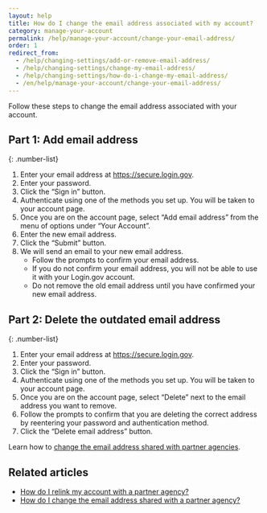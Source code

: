 ```yaml
---
layout: help
title: How do I change the email address associated with my account?
category: manage-your-account
permalink: /help/manage-your-account/change-your-email-address/
order: 1
redirect_from:
  - /help/changing-settings/add-or-remove-email-address/
  - /help/changing-settings/change-my-email-address/
  - /help/changing-settings/how-do-i-change-my-email-address/
  - /en/help/manage-your-account/change-your-email-address/
---
```


Follow these steps to change the email address associated with your account.

## Part 1: Add email address

{: .number-list}
1. Enter your email address at <https://secure.login.gov>.
1. Enter your password.
1. Click the “Sign in” button.
1. Authenticate using one of the methods you set up. You will be taken to your account page.
1. Once you are on the account page, select “Add email address” from the menu of options under “Your Account”.
1. Enter the new email address.
1. Click the “Submit” button.
1. We will send an email to your new email address.
   * Follow the prompts to confirm your email address.
   * If you do not confirm your email address, you will not be able to use it with your Login.gov account.
   * Do not remove the old email address until you have confirmed your new email address.

## Part 2: Delete the outdated email address

{: .number-list}
1. Enter your email address at <https://secure.login.gov>.
1. Enter your password.
1. Click the “Sign in” button.
1. Authenticate using one of the methods you set up. You will be taken to your account page.
1. Once you are on the account page, select “Delete” next to the email address you want to remove.
1. Follow the prompts to confirm that you are deleting the correct address by reentering your password and authentication method.
1. Click the “Delete email address” button.

Learn how to [change the email address shared with partner agencies](#).

## Related articles

* [How do I relink my account with a partner agency?](#)
* [How do I change the email address shared with a partner agency?](#)
